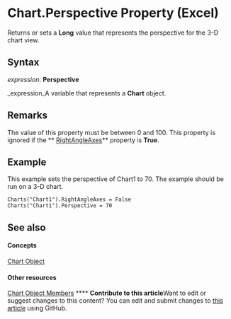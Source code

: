 
# Chart.Perspective Property (Excel)

Returns or sets a  **Long** value that represents the perspective for the 3-D chart view.


## Syntax

 _expression_. **Perspective**

 _expression_A variable that represents a  **Chart** object.


## Remarks

The value of this property must be between 0 and 100. This property is ignored if the  ** [RightAngleAxes](632aa454-4113-97d3-a80c-eb745a950c6f.md)** property is **True**.


## Example

This example sets the perspective of Chart1 to 70. The example should be run on a 3-D chart.


```
Charts("Chart1").RightAngleAxes = False 
Charts("Chart1").Perspective = 70
```


## See also


#### Concepts


 [Chart Object](179c32ce-49bd-6f36-ea12-89fb5443f3ea.md)
#### Other resources


 [Chart Object Members](a3f8ac44-02d6-6f3f-b5e0-23f4bd5d6baf.md)
****   **Contribute to this article**Want to edit or suggest changes to this content? You can edit and submit changes to  [this article](https://github.com/jhershey00/VBA_Excel_Test/OpenXMLCon/articles/39367c4a-95a7-afe7-b3e4-29e10a88fbd3.md) using GitHub.

